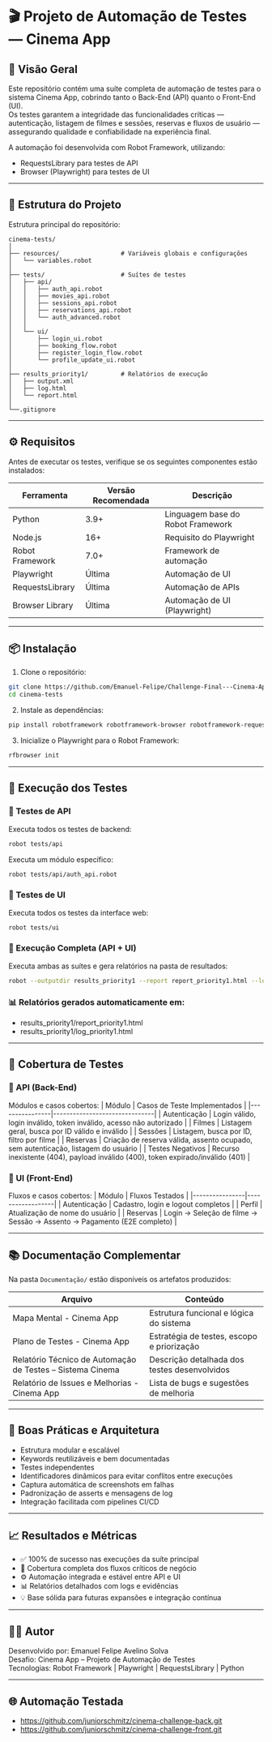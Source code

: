 # 🎬 Projeto de Automação de Testes — Cinema App

## 🧩 Visão Geral
Este repositório contém uma suíte completa de automação de testes para o sistema Cinema App, cobrindo tanto o Back-End (API) quanto o Front-End (UI).  
Os testes garantem a integridade das funcionalidades críticas — autenticação, listagem de filmes e sessões, reservas e fluxos de usuário — assegurando qualidade e confiabilidade na experiência final.

A automação foi desenvolvida com Robot Framework, utilizando:
- RequestsLibrary para testes de API
- Browser (Playwright) para testes de UI

---

## 📁 Estrutura do Projeto
Estrutura principal do repositório:

```
cinema-tests/
│
├── resources/                 # Variáveis globais e configurações
│   └── variables.robot
│
├── tests/                     # Suítes de testes
│   ├── api/
│   │   ├── auth_api.robot
│   │   ├── movies_api.robot
│   │   ├── sessions_api.robot
│   │   ├── reservations_api.robot
│   │   └── auth_advanced.robot
│   │
│   └── ui/
│       ├── login_ui.robot
│       ├── booking_flow.robot
│       ├── register_login_flow.robot
│       └── profile_update_ui.robot
│
├── results_priority1/         # Relatórios de execução
│   ├── output.xml
│   ├── log.html
│   └── report.html
│
└──.gitignore

```

---

## ⚙️ Requisitos
Antes de executar os testes, verifique se os seguintes componentes estão instalados:

| Ferramenta        | Versão Recomendada | Descrição                                |
|-------------------|--------------------|------------------------------------------|
| Python            | 3.9+               | Linguagem base do Robot Framework        |
| Node.js           | 16+                | Requisito do Playwright                  |
| Robot Framework   | 7.0+               | Framework de automação                   |
| Playwright        | Última             | Automação de UI                          |
| RequestsLibrary   | Última             | Automação de APIs                        |
| Browser Library   | Última             | Automação de UI (Playwright)             |

---

## 📦 Instalação

1. Clone o repositório:
```bash
git clone https://github.com/Emanuel-Felipe/Challenge-Final---Cinema-App.git
cd cinema-tests
```

2. Instale as dependências:
```bash
pip install robotframework robotframework-browser robotframework-requests
```

3. Inicialize o Playwright para o Robot Framework:
```bash
rfbrowser init
```

---

## 🚀 Execução dos Testes

### 🔹 Testes de API
Executa todos os testes de backend:
```bash
robot tests/api
```

Executa um módulo específico:
```bash
robot tests/api/auth_api.robot
```

### 🔹 Testes de UI
Executa todos os testes da interface web:
```bash
robot tests/ui
```

### 🔹 Execução Completa (API + UI)
Executa ambas as suítes e gera relatórios na pasta de resultados:
```bash
robot --outputdir results_priority1 --report report_priority1.html --log log_priority1.html tests
```

### 📊 Relatórios gerados automaticamente em:
- results_priority1/report_priority1.html
- results_priority1/log_priority1.html

---

## 🧪 Cobertura de Testes

### 🔸 API (Back-End)
Módulos e casos cobertos:
| Módulo         | Casos de Teste Implementados |
|----------------|-------------------------------|
| Autenticação   | Login válido, login inválido, token inválido, acesso não autorizado |
| Filmes         | Listagem geral, busca por ID válido e inválido |
| Sessões        | Listagem, busca por ID, filtro por filme |
| Reservas       | Criação de reserva válida, assento ocupado, sem autenticação, listagem do usuário |
| Testes Negativos | Recurso inexistente (404), payload inválido (400), token expirado/inválido (401) |

### 🔸 UI (Front-End)
Fluxos e casos cobertos:
| Módulo         | Fluxos Testados |
|----------------|------------------|
| Autenticação   | Cadastro, login e logout completos |
| Perfil         | Atualização de nome do usuário |
| Reservas       | Login → Seleção de filme → Sessão → Assento → Pagamento (E2E completo) |

---

## 📚 Documentação Complementar
Na pasta `Documentação/` estão disponíveis os artefatos produzidos:

| Arquivo | Conteúdo |
|---------|----------|
| Mapa Mental - Cinema App | Estrutura funcional e lógica do sistema |
| Plano de Testes - Cinema App | Estratégia de testes, escopo e priorização |
| Relatório Técnico de Automação de Testes – Sistema Cinema | Descrição detalhada dos testes desenvolvidos |
| Relatório de Issues e Melhorias - Cinema App | Lista de bugs e sugestões de melhoria |

---

## 🧠 Boas Práticas e Arquitetura
- Estrutura modular e escalável
- Keywords reutilizáveis e bem documentadas
- Testes independentes
- Identificadores dinâmicos para evitar conflitos entre execuções
- Captura automática de screenshots em falhas
- Padronização de asserts e mensagens de log
- Integração facilitada com pipelines CI/CD

---

## 📈 Resultados e Métricas
- ✅ 100% de sucesso nas execuções da suíte principal
- 🧩 Cobertura completa dos fluxos críticos de negócio
- ⚙️ Automação integrada e estável entre API e UI
- 📊 Relatórios detalhados com logs e evidências
- 💡 Base sólida para futuras expansões e integração contínua

---

## 👨‍💻 Autor
Desenvolvido por: Emanuel Felipe Avelino Solva  
Desafio: Cinema App – Projeto de Automação de Testes  
Tecnologias: Robot Framework | Playwright | RequestsLibrary | Python

---

## 🌐 Automação Testada
- https://github.com/juniorschmitz/cinema-challenge-back.git
- https://github.com/juniorschmitz/cinema-challenge-front.git
